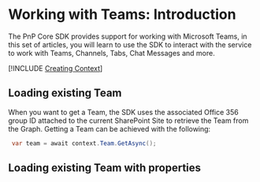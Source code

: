 # Working with Teams: Introduction

The PnP Core SDK provides support for working with Microsoft Teams, in this set of articles, you will learn to use the SDK to interact with the service to work with Teams, Channels, Tabs, Chat Messages and more.

[!INCLUDE [Creating Context](fragments/creating-context.md)]

## Loading existing Team

When you want to get a Team, the SDK uses the associated Office 356 group ID attached to the current SharePoint Site to retrieve the Team from the Graph. Getting a Team can be achieved with the following:

```csharp
 var team = await context.Team.GetAsync();
```


## Loading existing Team with properties